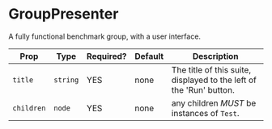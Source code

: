 # GroupPresenter

A fully functional benchmark group, with a user interface.

<table class='ui table'>
  <thead>
    <tr>
    <th>Prop</th>
    <th>Type</th>
    <th>Required?</th>
    <th>Default</th>
    <th>Description</th>
    </tr>
  </thead>
  <tbody>
    <tr>
      <td><code>title</code></td>
      <td><code>string</code></td>
      <td>YES</td>
      <td>none</td>
      <td>The title of this suite, displayed to the left of the 'Run' button.</td>
    </tr>
    <tr>
      <td><code>children</code></td>
      <td><code>node</code></td>
      <td>YES</td>
      <td>none</td>
      <td>any children <i>MUST</i> be instances of <code>Test</code>.</td>
    </tr>
  </tbody>
</table>
